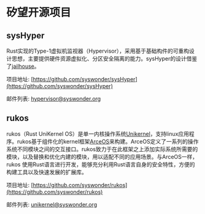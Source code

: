 # 矽望开源项目

## sysHyper

Rust实现的Type-1虚拟机监视器（Hypervisor），采用基于基础构件的可重构设计思想，主要提供硬件资源虚拟化、分区安全隔离的能力。sysHyper的设计借鉴了[jailhouse](https://github.com/siemens/jailhouse)。

项目地址: [https://github.com/syswonder/sysHyper](https://github.com/syswonder/sysHyper) 

邮件列表: [hypervisor@syswonder.org](https://maillist.syswonder.org/mailman3/lists/hypervisor.syswonder.org/)

## rukos

rukos（Rust UniKernel OS）是单一内核操作系统[Unikernel](https://en.wikipedia.org/wiki/Unikernel)，支持linux应用程序。rukos基于组件化的kernel框架[ArceOS](https://github.com/rcore-os/arceos)来构建。ArceOS定义了一系列的操作系统不同模块之间的交互接口。rukos致力于在此框架之上添加实际系统所需要的模块，以及替换和优化内建的模块，用以适配不同的应用场景。与ArceOS一样，rukos 使用Rust语言进行开发，能够充分利用Rust语言自身的安全特性，方便的构建工具以及快速发展的扩展库。

项目地址: [https://github.com/syswonder/rukos](https://github.com/syswonder/rukos) 

邮件列表: [unikernel@syswonder.org](https://maillist.syswonder.org/mailman3/lists/unikernel.syswonder.org/)
